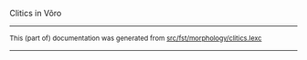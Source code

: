 Clitics in Võro

* * *

<small>This (part of) documentation was generated from [src/fst/morphology/clitics.lexc](https://github.com/giellalt/lang-vro/blob/main/src/fst/morphology/clitics.lexc)</small>

---

